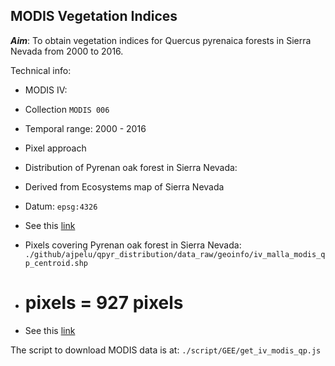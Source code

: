 ## MODIS Vegetation Indices 

***Aim***: To obtain vegetation indices for Quercus pyrenaica forests in Sierra Nevada from 2000 to 2016. 

Technical info: 
* MODIS IV:
 * Collection `MODIS 006`
 * Temporal range: 2000 - 2016 
 * Pixel approach 

* Distribution of Pyrenan oak forest in Sierra Nevada: 
 * Derived from Ecosystems map of Sierra Nevada 
 * Datum: `epsg:4326`
 * See this [link](https://rawgit.com/ajpelu/qpyr_distribution/master/analysis/distribution_map_sn.html)
 
* Pixels covering Pyrenan oak forest in Sierra Nevada: `./github/ajpelu/qpyr_distribution/data_raw/geoinfo/iv_malla_modis_qp_centroid.shp` 
 * # pixels = 927 pixels 
 * See this [link](https://rawgit.com/ajpelu/qpyr_distribution/master/analysis/distribution_map_sn.html)

The script to download MODIS data is at: `./script/GEE/get_iv_modis_qp.js` 


